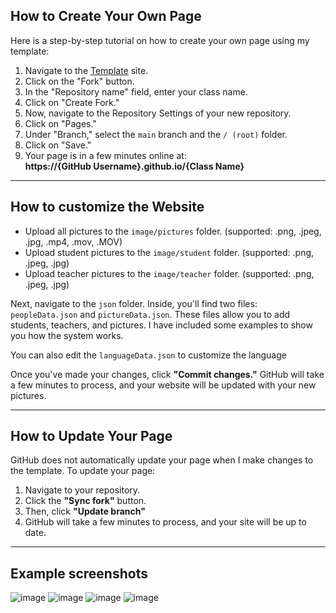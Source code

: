 ## How to Create Your Own Page  

Here is a step-by-step tutorial on how to create your own page using my template:  

1. Navigate to the [Template](https://github.com/Stoniye/Yearbook-Template) site.  
2. Click on the "Fork" button.  
3. In the "Repository name" field, enter your class name.  
4. Click on "Create Fork."  
5. Now, navigate to the Repository Settings of your new repository.  
6. Click on "Pages."  
7. Under "Branch," select the `main` branch and the `/ (root)` folder.  
8. Click on "Save."  
9. Your page is in a few minutes online at:  
   **https://{GitHub Username}.github.io/{Class Name}**  

---

## How to customize the Website  

- Upload all pictures to the `image/pictures` folder. (supported: .png, .jpeg, .jpg, .mp4, .mov, .MOV)
- Upload student pictures to the `image/student` folder. (supported: .png, .jpeg, .jpg)
- Upload teacher pictures to the `image/teacher` folder. (supported: .png, .jpeg, .jpg)

Next, navigate to the `json` folder. Inside, you'll find two files: `peopleData.json` and `pictureData.json`. 
These files allow you to add students, teachers, and pictures. I have included some examples to show you how the system works.

You can also edit the `languageData.json` to customize the language

Once you've made your changes, click **"Commit changes."** GitHub will take a few minutes to process, and your website will be updated with your new pictures.  

---

## How to Update Your Page  

GitHub does not automatically update your page when I make changes to the template. To update your page:  

1. Navigate to your repository.  
2. Click the **"Sync fork"** button.  
3. Then, click **"Update branch"**  
4. GitHub will take a few minutes to process, and your site will be up to date.

---

## Example screenshots
![image](https://github.com/user-attachments/assets/1a5990fa-26f4-42f1-9c7f-615012e60dac)
![image](https://github.com/user-attachments/assets/a058f1e2-5e24-4e41-b7ef-a5272126c981)
![image](https://github.com/user-attachments/assets/3c1fc59e-4ac2-4581-b9aa-9619adffc585)
![image](https://github.com/user-attachments/assets/ba499968-8ba0-4474-86f4-3bf95a37869b)


